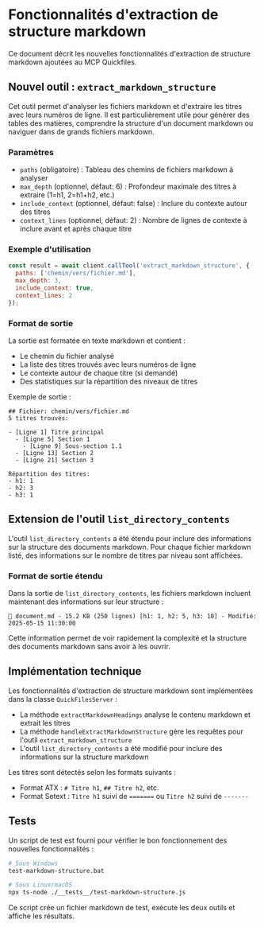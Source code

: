 # Fonctionnalités d'extraction de structure markdown

Ce document décrit les nouvelles fonctionnalités d'extraction de structure markdown ajoutées au MCP Quickfiles.

## Nouvel outil : `extract_markdown_structure`

Cet outil permet d'analyser les fichiers markdown et d'extraire les titres avec leurs numéros de ligne. Il est particulièrement utile pour générer des tables des matières, comprendre la structure d'un document markdown ou naviguer dans de grands fichiers markdown.

### Paramètres

- `paths` (obligatoire) : Tableau des chemins de fichiers markdown à analyser
- `max_depth` (optionnel, défaut: 6) : Profondeur maximale des titres à extraire (1=h1, 2=h1+h2, etc.)
- `include_context` (optionnel, défaut: false) : Inclure du contexte autour des titres
- `context_lines` (optionnel, défaut: 2) : Nombre de lignes de contexte à inclure avant et après chaque titre

### Exemple d'utilisation

```javascript
const result = await client.callTool('extract_markdown_structure', {
  paths: ['chemin/vers/fichier.md'],
  max_depth: 3,
  include_context: true,
  context_lines: 2
});
```

### Format de sortie

La sortie est formatée en texte markdown et contient :

- Le chemin du fichier analysé
- La liste des titres trouvés avec leurs numéros de ligne
- Le contexte autour de chaque titre (si demandé)
- Des statistiques sur la répartition des niveaux de titres

Exemple de sortie :

```
## Fichier: chemin/vers/fichier.md
5 titres trouvés:

- [Ligne 1] Titre principal
  - [Ligne 5] Section 1
    - [Ligne 9] Sous-section 1.1
  - [Ligne 13] Section 2
  - [Ligne 21] Section 3

Répartition des titres:
- h1: 1
- h2: 3
- h3: 1
```

## Extension de l'outil `list_directory_contents`

L'outil `list_directory_contents` a été étendu pour inclure des informations sur la structure des documents markdown. Pour chaque fichier markdown listé, des informations sur le nombre de titres par niveau sont affichées.

### Format de sortie étendu

Dans la sortie de `list_directory_contents`, les fichiers markdown incluent maintenant des informations sur leur structure :

```
📄 document.md - 15.2 KB (250 lignes) [h1: 1, h2: 5, h3: 10] - Modifié: 2025-05-15 11:30:00
```

Cette information permet de voir rapidement la complexité et la structure des documents markdown sans avoir à les ouvrir.

## Implémentation technique

Les fonctionnalités d'extraction de structure markdown sont implémentées dans la classe `QuickFilesServer` :

- La méthode `extractMarkdownHeadings` analyse le contenu markdown et extrait les titres
- La méthode `handleExtractMarkdownStructure` gère les requêtes pour l'outil `extract_markdown_structure`
- L'outil `list_directory_contents` a été modifié pour inclure des informations sur la structure markdown

Les titres sont détectés selon les formats suivants :
- Format ATX : `# Titre h1`, `## Titre h2`, etc.
- Format Setext : `Titre h1` suivi de `=======` ou `Titre h2` suivi de `-------`

## Tests

Un script de test est fourni pour vérifier le bon fonctionnement des nouvelles fonctionnalités :

```bash
# Sous Windows
test-markdown-structure.bat

# Sous Linux/macOS
npx ts-node ./__tests__/test-markdown-structure.js
```

Ce script crée un fichier markdown de test, exécute les deux outils et affiche les résultats.